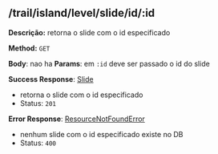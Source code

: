 ## /trail/island/level/slide/id/:id

**Descrição:** retorna o slide com o id especificado

**Method:** `GET`

**Body**: nao ha
**Params**: em `:id` deve ser passado o id do slide

**Success Response**: [Slide](../../../../src/domain/trilhas/@entities/slide.ts)
- retorna o slide com o id especificado
- Status: `201`

**Error Response**: [ResourceNotFoundError](../../../../src/core/errors/resource-not-found-error.ts)
- nenhum slide com o id especificado existe no DB
- Status: `400`

